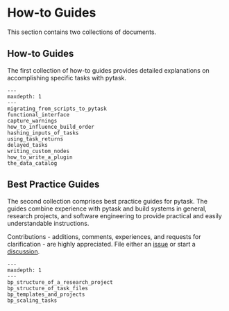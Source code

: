 # How-to Guides

This section contains two collections of documents.

## How-to Guides

The first collection of how-to guides provides detailed explanations on accomplishing
specific tasks with pytask.

```{toctree}
---
maxdepth: 1
---
migrating_from_scripts_to_pytask
functional_interface
capture_warnings
how_to_influence_build_order
hashing_inputs_of_tasks
using_task_returns
delayed_tasks
writing_custom_nodes
how_to_write_a_plugin
the_data_catalog
```

## Best Practice Guides

The second collection comprises best practice guides for pytask. The guides combine
experience with pytask and build systems in general, research projects, and software
engineering to provide practical and easily understandable instructions.

Contributions - additions, comments, experiences, and requests for clarification - are
highly appreciated. File either an [issue](https://github.com/pytask-dev/pytask/issues)
or start a [discussion](https://github.com/pytask-dev/pytask/discussions).

```{toctree}
---
maxdepth: 1
---
bp_structure_of_a_research_project
bp_structure_of_task_files
bp_templates_and_projects
bp_scaling_tasks
```
